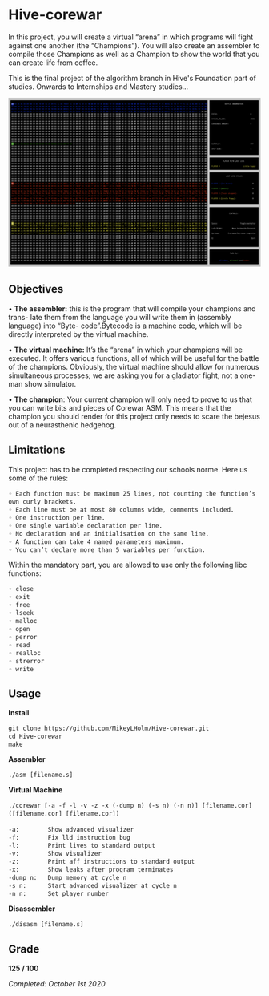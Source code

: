 # Hive-corewar
 In this project, you will create a virtual “arena” in which programs will fight against one another (the “Champions”). You will also create an assembler to compile those Champions as well as a Champion to show the world that you can create life from coffee.
 
 This is the final project of the algorithm branch in Hive's Foundation part of studies. Onwards to Internships and Mastery studies...
 
![Visualizer](https://github.com/MikeyLHolm/Hive-corewar/blob/master/cw_vfx.png)


## Objectives
• **The assembler:** this is the program that will compile your champions and trans- late them from the language you will write them in (assembly language) into “Byte- code”.Bytecode is a machine code, which will be directly interpreted by the virtual machine.

• **The virtual machine:** It’s the “arena” in which your champions will be executed. It offers various functions, all of which will be useful for the battle of the champions. Obviously, the virtual machine should allow for numerous simultaneous processes; we are asking you for a gladiator fight, not a one-man show simulator.

• **The champion**: Your current champion will only need to prove to us that you can write bits and pieces of Corewar ASM. This means that the champion you should render for this project only needs to scare the bejesus out of a neurasthenic hedgehog.

## Limitations
This project has to be completed respecting our schools norme. Here us some of the rules:
```
◦ Each function must be maximum 25 lines, not counting the function’s own curly brackets.
◦ Each line must be at most 80 columns wide, comments included.
◦ One instruction per line.
◦ One single variable declaration per line.
◦ No declaration and an initialisation on the same line.
◦ A function can take 4 named parameters maximum.
◦ You can’t declare more than 5 variables per function.
```
Within the mandatory part, you are allowed to use only the following libc functions:
```
◦ close
◦ exit
◦ free
◦ lseek
◦ malloc
◦ open
◦ perror
◦ read
◦ realloc
◦ strerror
◦ write
```

## Usage

**Install**
```
git clone https://github.com/MikeyLHolm/Hive-corewar.git
cd Hive-corewar
make
```
**Assembler**
```
./asm [filename.s]
```
**Virtual Machine**
```
./corewar [-a -f -l -v -z -x (-dump n) (-s n) (-n n)] [filename.cor] ([filename.cor] [filename.cor])

-a:        Show advanced visualizer
-f:        Fix lld instruction bug
-l:        Print lives to standard output
-v:        Show visualizer
-z:        Print aff instructions to standard output
-x:        Show leaks after program terminates
-dump n:   Dump memory at cycle n
-s n:      Start advanced visualizer at cycle n
-n n:      Set player number
```
**Disassembler**
```
./disasm [filename.s]
```

## Grade

**125 / 100**


_Completed: October 1st 2020_
